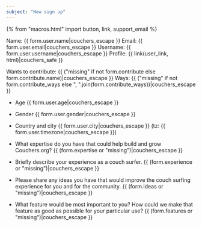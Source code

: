 ```yaml
---
subject: "New sign up"
---
```


{% from "macros.html" import button, link, support_email %}

Name: {{ form.user.name|couchers_escape }}
Email: {{ form.user.email|couchers_escape }}
Username: {{ form.user.username|couchers_escape }}
Profile: {{ link(user_link, html)|couchers_safe }}

Wants to contribute: {{ ("missing" if not form.contribute else form.contribute.name)|couchers_escape }}
Ways: {{ ("missing" if not form.contribute_ways else ", ".join(form.contribute_ways))|couchers_escape }}


* Age
{{ form.user.age|couchers_escape }}

* Gender
{{ form.user.gender|couchers_escape }}

* Country and city
{{ form.user.city|couchers_escape }} (tz: {{ form.user.timezone|couchers_escape }})

* What expertise do you have that could help build and grow Couchers.org?
{{ (form.expertise or "missing")|couchers_escape }}

* Briefly describe your experience as a couch surfer.
{{ (form.experience or "missing")|couchers_escape }}

* Please share any ideas you have that would improve the couch surfing experience for you and for the community.
{{ (form.ideas or "missing")|couchers_escape }}

* What feature would be most important to you? How could we make that feature as good as possible for your particular use?
{{ (form.features or "missing")|couchers_escape }}
